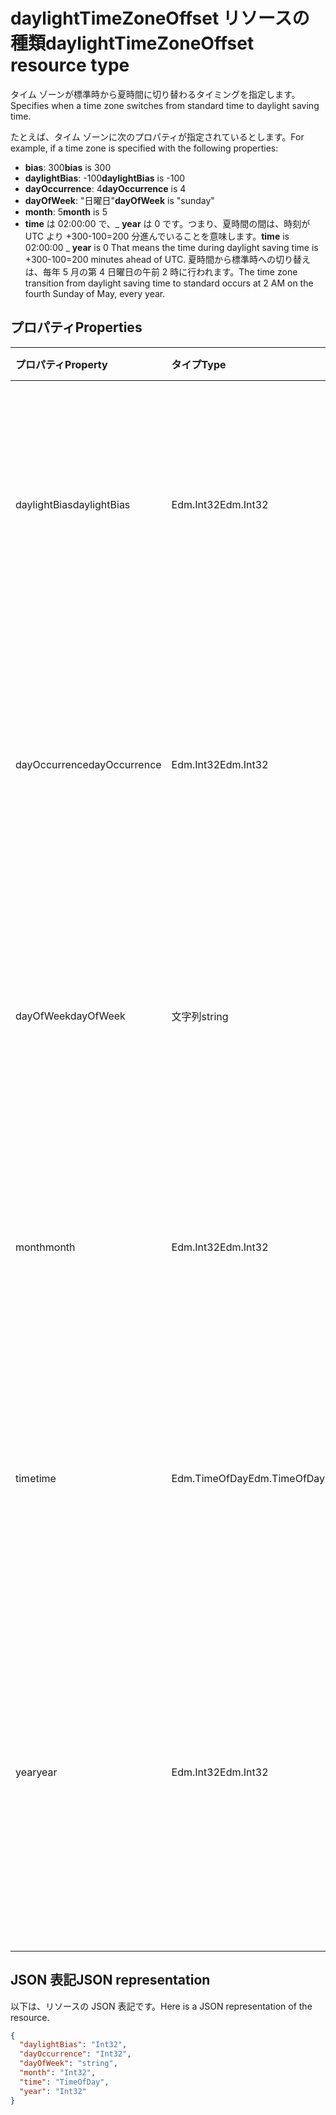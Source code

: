 # <a name="daylighttimezoneoffset-resource-type"></a><span data-ttu-id="4b2a2-101">daylightTimeZoneOffset リソースの種類</span><span class="sxs-lookup"><span data-stu-id="4b2a2-101">daylightTimeZoneOffset resource type</span></span>

<span data-ttu-id="4b2a2-102">タイム ゾーンが標準時から夏時間に切り替わるタイミングを指定します。</span><span class="sxs-lookup"><span data-stu-id="4b2a2-102">Specifies when a time zone switches from standard time to daylight saving time.</span></span>

<span data-ttu-id="4b2a2-103">たとえば、タイム ゾーンに次のプロパティが指定されているとします。</span><span class="sxs-lookup"><span data-stu-id="4b2a2-103">For example, if a time zone is specified with the following properties:</span></span>

- <span data-ttu-id="4b2a2-104">**bias**: 300</span><span class="sxs-lookup"><span data-stu-id="4b2a2-104">**bias** is 300</span></span>
- <span data-ttu-id="4b2a2-105">**daylightBias**: -100</span><span class="sxs-lookup"><span data-stu-id="4b2a2-105">**daylightBias** is -100</span></span>
- <span data-ttu-id="4b2a2-106">**dayOccurrence**: 4</span><span class="sxs-lookup"><span data-stu-id="4b2a2-106">**dayOccurrence** is 4</span></span>
- <span data-ttu-id="4b2a2-107">**dayOfWeek**: "日曜日"</span><span class="sxs-lookup"><span data-stu-id="4b2a2-107">**dayOfWeek** is "sunday"</span></span>
- <span data-ttu-id="4b2a2-108">**month**: 5</span><span class="sxs-lookup"><span data-stu-id="4b2a2-108">**month** is 5</span></span>
- <span data-ttu-id="4b2a2-109">**time** は 02:00:00 で、_ **year** は 0 です。つまり、夏時間の間は、時刻が UTC より +300-100=200 分進んでいることを意味します。</span><span class="sxs-lookup"><span data-stu-id="4b2a2-109">**time** is 02:00:00 _ **year** is 0 That means the time during daylight saving time is +300-100=200 minutes ahead of UTC.</span></span> <span data-ttu-id="4b2a2-110">夏時間から標準時への切り替えは、毎年 5 月の第 4 日曜日の午前 2 時に行われます。</span><span class="sxs-lookup"><span data-stu-id="4b2a2-110">The time zone transition from daylight saving time to standard occurs at 2 AM on the fourth Sunday of May, every year.</span></span>


## <a name="properties"></a><span data-ttu-id="4b2a2-111">プロパティ</span><span class="sxs-lookup"><span data-stu-id="4b2a2-111">Properties</span></span>
| <span data-ttu-id="4b2a2-112">プロパティ</span><span class="sxs-lookup"><span data-stu-id="4b2a2-112">Property</span></span>     | <span data-ttu-id="4b2a2-113">タイプ</span><span class="sxs-lookup"><span data-stu-id="4b2a2-113">Type</span></span>   |<span data-ttu-id="4b2a2-114">説明</span><span class="sxs-lookup"><span data-stu-id="4b2a2-114">Description</span></span>|
|:---------------|:--------|:----------|
| <span data-ttu-id="4b2a2-115">daylightBias</span><span class="sxs-lookup"><span data-stu-id="4b2a2-115">daylightBias</span></span> | <span data-ttu-id="4b2a2-116">Edm.Int32</span><span class="sxs-lookup"><span data-stu-id="4b2a2-116">Edm.Int32</span></span> | <span data-ttu-id="4b2a2-117">夏時間の協定世界時 (UTC) からの時間オフセットです。</span><span class="sxs-lookup"><span data-stu-id="4b2a2-117">The time offset from Coordinated Universal Time (UTC) for daylight saving time.</span></span> <span data-ttu-id="4b2a2-118">この値は分単位です。</span><span class="sxs-lookup"><span data-stu-id="4b2a2-118">This value is in minutes.</span></span>  |
| <span data-ttu-id="4b2a2-119">dayOccurrence</span><span class="sxs-lookup"><span data-stu-id="4b2a2-119">dayOccurrence</span></span> | <span data-ttu-id="4b2a2-120">Edm.Int32</span><span class="sxs-lookup"><span data-stu-id="4b2a2-120">Edm.Int32</span></span> | <span data-ttu-id="4b2a2-121">標準時から夏時間への切り替えが月の何番目の曜日に行われるかを表します。</span><span class="sxs-lookup"><span data-stu-id="4b2a2-121">Represents the nth occurrence of the day of week that the transition from standard time to daylight saving time occurs.</span></span> |
| <span data-ttu-id="4b2a2-122">dayOfWeek</span><span class="sxs-lookup"><span data-stu-id="4b2a2-122">dayOfWeek</span></span> | <span data-ttu-id="4b2a2-123">文字列</span><span class="sxs-lookup"><span data-stu-id="4b2a2-123">string</span></span> | <span data-ttu-id="4b2a2-124">標準時から夏時間への切り替えが行われる曜日を表します。</span><span class="sxs-lookup"><span data-stu-id="4b2a2-124">Represents the day of the week when the transition from standard time to daylight saving time occurs.</span></span> |
| <span data-ttu-id="4b2a2-125">month</span><span class="sxs-lookup"><span data-stu-id="4b2a2-125">month</span></span> | <span data-ttu-id="4b2a2-126">Edm.Int32</span><span class="sxs-lookup"><span data-stu-id="4b2a2-126">Edm.Int32</span></span> | <span data-ttu-id="4b2a2-127">標準時から夏時間への切り替えが行われる月を表します。</span><span class="sxs-lookup"><span data-stu-id="4b2a2-127">Represents the month of the year when the transition from standard time to daylight saving time occurs.</span></span> |
| <span data-ttu-id="4b2a2-128">time</span><span class="sxs-lookup"><span data-stu-id="4b2a2-128">time</span></span> | <span data-ttu-id="4b2a2-129">Edm.TimeOfDay</span><span class="sxs-lookup"><span data-stu-id="4b2a2-129">Edm.TimeOfDay</span></span> | <span data-ttu-id="4b2a2-130">標準時から夏時間への切り替えが行われる時刻を表します。</span><span class="sxs-lookup"><span data-stu-id="4b2a2-130">Represents the time of day when the transition from standard time to daylight saving time occurs.</span></span> |
| <span data-ttu-id="4b2a2-131">year</span><span class="sxs-lookup"><span data-stu-id="4b2a2-131">year</span></span> | <span data-ttu-id="4b2a2-132">Edm.Int32</span><span class="sxs-lookup"><span data-stu-id="4b2a2-132">Edm.Int32</span></span> | <span data-ttu-id="4b2a2-133">標準時から夏時間への切り替えが年に何回行われるかを表します。</span><span class="sxs-lookup"><span data-stu-id="4b2a2-133">Represents how frequently in terms of years the change from standard time to daylight saving time occurs.</span></span> <span data-ttu-id="4b2a2-134">たとえば、値 0 は年に 1 回を意味します。</span><span class="sxs-lookup"><span data-stu-id="4b2a2-134">For example, a value of 0 means every year.</span></span>|


## <a name="json-representation"></a><span data-ttu-id="4b2a2-135">JSON 表記</span><span class="sxs-lookup"><span data-stu-id="4b2a2-135">JSON representation</span></span>

<span data-ttu-id="4b2a2-136">以下は、リソースの JSON 表記です。</span><span class="sxs-lookup"><span data-stu-id="4b2a2-136">Here is a JSON representation of the resource.</span></span>

<!-- {
  "blockType": "resource",
  "optionalProperties": [

  ],
  "baseType": "microsoft.graph.standardTimeZoneOffset",
  "@odata.type": "microsoft.graph.daylightTimeZoneOffset"
}-->

```json
{
  "daylightBias": "Int32",
  "dayOccurrence": "Int32",
  "dayOfWeek": "string",
  "month": "Int32",
  "time": "TimeOfDay",
  "year": "Int32"
}

```

<!-- uuid: 8fcb5dbc-d5aa-4681-8e31-b001d5168d79
2015-10-25 14:57:30 UTC -->
<!-- {
  "type": "#page.annotation",
  "description": "daylightTimeZoneOffset resource",
  "keywords": "",
  "section": "documentation",
  "tocPath": ""
}-->
